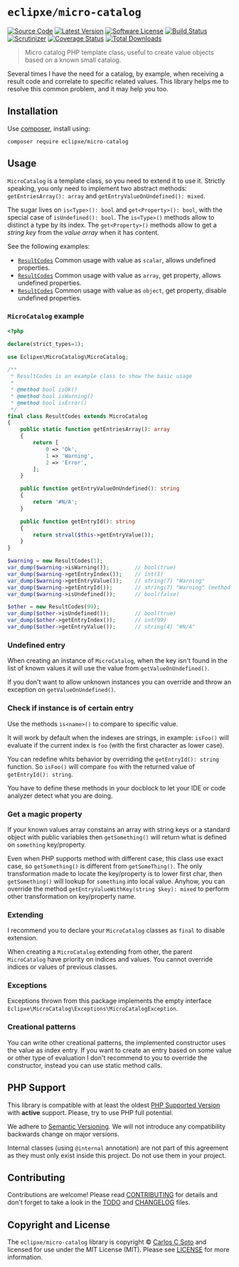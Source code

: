 # `eclipxe/micro-catalog`

[![Source Code][badge-source]][source]
[![Latest Version][badge-release]][release]
[![Software License][badge-license]][license]
[![Build Status][badge-build]][build]
[![Scrutinizer][badge-quality]][quality]
[![Coverage Status][badge-coverage]][coverage]
[![Total Downloads][badge-downloads]][downloads]

> Micro catalog PHP template class, useful to create value objects based on a known small catalog.

Several times I have the need for a catalog, by example, when receiving a result code and correlate to
specific related values. This library helps me to resolve this common problem, and it may help you too.

## Installation

Use [composer](https://getcomposer.org/), install using:

```shell
composer require eclipxe/micro-catalog
```

## Usage

`MicroCatalog` is a template class, so you need to extend it to use it. Strictly speaking, you only
need to implement two abstract methods: `getEntriesArray(): array` and  `getEntryValueOnUndefined(): mixed`.

The sugar lives on `is<Type>(): bool` and `get<Property>(): bool`, with the special case of `isUndefined(): bool`.
The `is<Type>()` methods allow to distinct a type by its index.
The `get<Property>()` methods allow to get a *string key* from the *value array* when it has content.

See the following examples:

- [`ResultCodes`](https://github.com/eclipxe13/micro-catalog/blob/master/tests/Fixtures/ResultCodes.php)
  Common usage with value as `scalar`, allows undefined properties.
- [`ResultCodes`](https://github.com/eclipxe13/micro-catalog/blob/master/tests/Fixtures/ResultCodes.php)
  Common usage with value as `array`, get property, allows undefined properties.
- [`ResultCodes`](https://github.com/eclipxe13/micro-catalog/blob/master/tests/Fixtures/ResultCodes.php)
  Common usage with value as `object`, get property, disable undefined properties.

### `MicroCatalog` example

```php
<?php

declare(strict_types=1);

use Eclipxe\MicroCatalog\MicroCatalog;

/**
 * ResultCodes is an example class to show the basic usage
 *
 * @method bool isOk()
 * @method bool isWarning()
 * @method bool isError()
 */
final class ResultCodes extends MicroCatalog
{
    public static function getEntriesArray(): array
    {
        return [
            0 => 'Ok',
            1 => 'Warning',
            2 => 'Error',
        ];
    }

    public function getEntryValueOnUndefined(): string
    {
        return '#N/A';
    }

    public function getEntryId(): string
    {
        return strval($this->getEntryValue());
    }
}

$warning = new ResultCodes(1);
var_dump($warning->isWarning());        // bool(true)
var_dump($warning->getEntryIndex());    // int(1)
var_dump($warning->getEntryValue());    // string(7) "Warning"
var_dump($warning->getEntryId());       // string(7) "Warning" (method was overriden)
var_dump($warning->isUndefined());      // bool(false)

$other = new ResultCodes(99);
var_dump($other->isUndefined());        // bool(true)
var_dump($other->getEntryIndex());      // int(99)
var_dump($other->getEntryValue());      // string(4) "#N/A"
```

### Undefined entry

When creating an instance of `MicroCatalog`, when the key isn't found in the list of known values
it will use the value from `getValueOnUndefined()`.

If you don't want to allow unknown instances you can override and throw an exception on `getValueOnUndefined()`.

### Check if instance is of certain entry

Use the methods `is<name>()` to compare to specific value.

It will work by default when the indexes are strings, in example: `isFoo()`
will evaluate if the current index is `foo` (with the first character as lower case).

You can redefine whits behavior by overriding the `getEntryId(): string` function. So `isFoo()` will compare
`foo` with the returned value of `getEntryId(): string`.

You have to define these methods in your docblock to let your IDE or code analyzer detect what you are doing.

### Get a magic property

If your known values array constains an array with string keys or a standard object with public variables then
`getSomething()` will return what is defined on `something` key/property.

Even when PHP supports method with different case, this class use exact case, so `getSomething()` is different
from `getSomeThing()`. The only transformation made to locate the key/property is to lower first char, then
`getSomething()` will lookup for `something` into local value. Anyhow, you can override the method
`getEntryValueWithKey(string $key): mixed` to perform other transformation on key/property name.

### Extending

I recommend you to declare your `MicroCatalog` classes as `final` to disable extension.

When creating a `MicroCatalog` extending from other, the parent `MicroCatalog` have priority on indices and values.
You cannot override indices or values of previous classes.

### Exceptions

Exceptions thrown from this package implements the empty interface `Eclipxe\MicroCatalog\Exceptions\MicroCatalogException`.

### Creational patterns

You can write other creational patterns, the implemented constructor uses the value as index entry. If you want
to create an entry based on some value or other type of evaluation I don't recommend to you to override the
constructor, instead you can use static method calls.

## PHP Support

This library is compatible with at least the oldest [PHP Supported Version](http://php.net/supported-versions.php)
with **active** support. Please, try to use PHP full potential.

We adhere to [Semantic Versioning](https://semver.org/).
We will not introduce any compatibility backwards change on major versions.

Internal classes (using `@internal` annotation) are not part of this agreement
as they must only exist inside this project. Do not use them in your project.

## Contributing

Contributions are welcome! Please read [CONTRIBUTING][] for details
and don't forget to take a look in the [TODO][] and [CHANGELOG][] files.

## Copyright and License

The `eclipxe/micro-catalog` library is copyright © [Carlos C Soto](http://eclipxe.com.mx/)
and licensed for use under the MIT License (MIT). Please see [LICENSE][] for more information.

[contributing]: https://github.com/eclipxe13/micro-catalog/blob/master/CONTRIBUTING.md
[changelog]: https://github.com/eclipxe13/micro-catalog/blob/master/docs/CHANGELOG.md
[todo]: https://github.com/eclipxe13/micro-catalog/blob/master/docs/TODO.md

[source]: https://github.com/eclipxe13/micro-catalog
[release]: https://github.com/eclipxe13/micro-catalog/releases
[license]: https://github.com/eclipxe13/micro-catalog/blob/master/LICENSE
[build]: https://travis-ci.com/eclipxe13/micro-catalog?branch=master
[quality]: https://scrutinizer-ci.com/g/eclipxe13/micro-catalog/
[coverage]: https://scrutinizer-ci.com/g/eclipxe13/micro-catalog/code-structure/master/code-coverage
[downloads]: https://packagist.org/packages/eclipxe/micro-catalog

[badge-source]: https://img.shields.io/badge/source-eclipxe/micro--catalog-blue?style=flat-square
[badge-release]: https://img.shields.io/github/release/eclipxe13/micro-catalog?style=flat-square
[badge-license]: https://img.shields.io/github/license/eclipxe13/micro-catalog?style=flat-square
[badge-build]: https://img.shields.io/travis/com/eclipxe13/micro-catalog/master?style=flat-square
[badge-quality]: https://img.shields.io/scrutinizer/g/eclipxe13/micro-catalog/master?style=flat-square
[badge-coverage]: https://img.shields.io/scrutinizer/coverage/g/eclipxe13/micro-catalog/master?style=flat-square
[badge-downloads]: https://img.shields.io/packagist/dt/eclipxe/micro-catalog?style=flat-square

